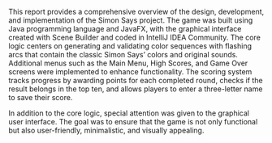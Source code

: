   This report provides a comprehensive overview of the design, development, and implementation of the Simon Says project. The game was built using Java programming language and JavaFX, with the graphical interface created with Scene Builder and coded in IntelliJ IDEA Community. The core logic centers on generating and validating color sequences with flashing arcs that contain the classic Simon Says’ colors and original sounds. Additional menus such as the Main Menu, High Scores, and Game Over screens were implemented to enhance functionality. The scoring system tracks progress by awarding points for each completed round, checks if the result belongs in the top ten, and allows players to enter a three-letter name to save their score. 

  In addition to the core logic, special attention was given to the graphical user interface. The goal was to ensure that the game is not only functional but also user-friendly, minimalistic, and visually appealing. 
